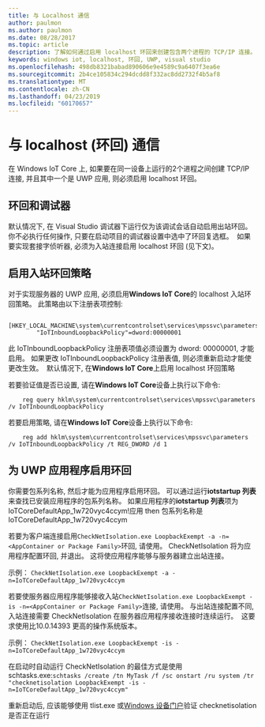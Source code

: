 ```yaml
---
title: 与 Localhost 通信
author: paulmon
ms.author: paulmon
ms.date: 08/28/2017
ms.topic: article
description: 了解如何通过启用 localhost 环回来创建包含两个进程的 TCP/IP 连接。
keywords: windows iot, localhost, 环回, UWP, visual studio
ms.openlocfilehash: 498db8321babad890606e9e4589c9a6407f3ea6e
ms.sourcegitcommit: 2b4ce105834c294dcdd8f332ac8dd2732f4b5af8
ms.translationtype: MT
ms.contentlocale: zh-CN
ms.lasthandoff: 04/23/2019
ms.locfileid: "60170657"
---
```

# <a name="communicating-with-localhost-loopback"></a>与 localhost (环回) 通信

在 Windows IoT Core 上, 如果要在同一设备上运行的2个进程之间创建 TCP/IP 连接, 并且其中一个是 UWP 应用, 则必须启用 localhost 环回。

## <a name="loopback-and-the-debugger"></a>环回和调试器 
默认情况下, 在 Visual Studio 调试器下运行仅为该调试会话自动启用出站环回。  你不必执行任何操作, 只要在启动项目的调试器设置中选中了环回复选框。  如果要实现套接字侦听器, 必须为入站连接启用 localhost 环回 (见下文)。
 
## <a name="enabling-the-inbound-loopback-policy"></a>启用入站环回策略
对于实现服务器的 UWP 应用, 必须启用**Windows IoT Core**的 localhost 入站环回策略。  此策略由以下注册表项控制:

        [HKEY_LOCAL_MACHINE\system\currentcontrolset\services\mpssvc\parameters]
            "IoTInboundLoopbackPolicy"=dword:00000001

此 IoTInboundLoopbackPolicy 注册表项值必须设置为 dword: 00000001, 才能启用。 如果更改 IoTInboundLoopbackPolicy 注册表值, 则必须重新启动才能使更改生效。  默认情况下, 在**Windows IoT Core**上启用 localhost 环回策略

若要验证值是否已设置, 请在**Windows IoT Core**设备上执行以下命令:

        reg query hklm\system\currentcontrolset\services\mpssvc\parameters /v IoTInboundLoopbackPolicy

若要启用策略, 请在**Windows IoT Core**设备上执行以下命令:

        reg add hklm\system\currentcontrolset\services\mpssvc\parameters /v IoTInboundLoopbackPolicy /t REG_DWORD /d 1
 

## <a name="enabling-loopback-for-a-uwp-application"></a>为 UWP 应用程序启用环回
你需要包系列名称, 然后才能为应用程序启用环回。  可以通过运行**iotstartup 列表**来查找已安装应用程序的包系列名称。  如果应用程序的**iotstartup 列表**项为 IoTCoreDefaultApp\_1w720vyc4ccym!应用 then 包系列名称是 IoTCoreDefaultApp\_1w720vyc4ccym

若要为客户端连接启用`CheckNetIsolation.exe LoopbackExempt -a -n=<AppContainer or Package Family>`环回, 请使用。  CheckNetIsolation 将为应用程序配置环回, 并退出。 这将使应用程序能够与服务器建立出站连接。

示例： `CheckNetIsolation.exe LoopbackExempt -a -n=IoTCoreDefaultApp_1w720vyc4ccym`

若要使服务器应用程序能够接收入站`CheckNetIsolation.exe LoopbackExempt -is -n=<AppContainer or Package Family>`连接, 请使用。 与出站连接配置不同, 入站连接需要 CheckNetIsolation 在服务器应用程序接收连接时连续运行。  这要求使用比10.0.14393 更高的操作系统版本。

示例： `CheckNetIsolation.exe LoopbackExempt -is -n=IoTCoreDefaultApp_1w720vyc4ccym`

在启动时自动运行 CheckNetIsolation 的最佳方式是使用 schtasks.exe:`schtasks /create /tn MyTask /f /sc onstart /ru system /tr "checknetisolation LoopbackExempt -is -n=IoTCoreDefaultApp_1w720vyc4ccym"`

重新启动后, 应该能够使用 tlist.exe 或[Windows 设备门户](https://developer.microsoft.com/en-us/windows/iot/docs/deviceportal)验证 checknetisolation 是否正在运行
